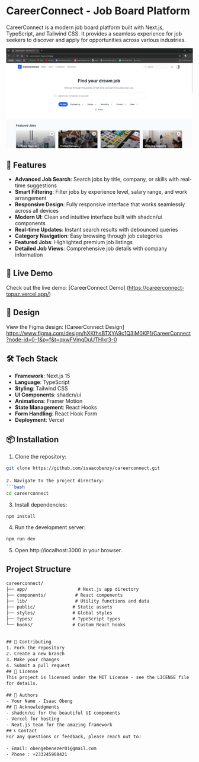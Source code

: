 # CareerConnect - Job Board Platform

CareerConnect is a modern job board platform built with Next.js, TypeScript, and Tailwind CSS. It provides a seamless experience for job seekers to discover and apply for opportunities across various industries.

![CareerConnect Screenshot](public/ScreenShot.png)

## 🌟 Features

- **Advanced Job Search**: Search jobs by title, company, or skills with real-time suggestions
- **Smart Filtering**: Filter jobs by experience level, salary range, and work arrangement
- **Responsive Design**: Fully responsive interface that works seamlessly across all devices
- **Modern UI**: Clean and intuitive interface built with shadcn/ui components
- **Real-time Updates**: Instant search results with debounced queries
- **Category Navigation**: Easy browsing through job categories
- **Featured Jobs**: Highlighted premium job listings
- **Detailed Job Views**: Comprehensive job details with company information

## 🚀 Live Demo

Check out the live demo: [CareerConnect Demo]
(https://careerconnect-topaz.vercel.app/)



## 🎨 Design

View the Figma design: [CareerConnect Design]
https://www.figma.com/design/hXKfhsBTXYA9c1Q3iM0KP1/CareerConnect?node-id=0-1&p=f&t=qxwFVmgDuUTHlkr3-0

## 🛠️ Tech Stack

- **Framework**: Next.js 15
- **Language**: TypeScript
- **Styling**: Tailwind CSS
- **UI Components**: shadcn/ui
- **Animations**: Framer Motion
- **State Management**: React Hooks
- **Form Handling**: React Hook Form
- **Deployment**: Vercel

## 📦 Installation

1. Clone the repository:
```bash
git clone https://github.com/isaacobenzy/careerconnect.git

2. Navigate to the project directory:
```bash
cd careerconnect
 ```

3. Install dependencies:
```bash
npm install
 ```

4. Run the development server:
```bash
npm run dev
 ```

5. Open http://localhost:3000 in your browser.

## Project Structure
```plaintext
careerconnect/
├── app/                   # Next.js app directory
├── components/           # React components
├── lib/                  # Utility functions and data
├── public/              # Static assets
├── styles/              # Global styles
├── types/               # TypeScript types
└── hooks/               # Custom React hooks
 ```
```

## 🤝 Contributing
1. Fork the repository
2. Create a new branch
3. Make your changes
4. Submit a pull request
## 📄 License
This project is licensed under the MIT License - see the LICENSE file for details.

## 👥 Authors
- Your Name - Isaac Obeng
## 🙏 Acknowledgments
- shadcn/ui for the beautiful UI components
- Vercel for hosting
- Next.js team for the amazing framework
## 📞 Contact
For any questions or feedback, please reach out to:

- Email: obengebenezer01@gmail.com
- Phone : +233245908421

